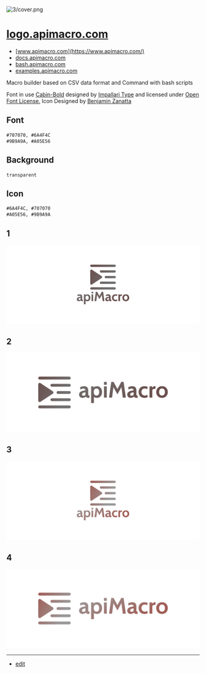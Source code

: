 
![3/cover.png](http://logo.apimacro.com/3/cover.png)

# [logo.apimacro.com](https://logo.apimacro.com/)

+ [www.apimacro.com](https://www.apimacro.com/)
+ [docs.apimacro.com](https://examples.apimacro.com/)
+ [bash.apimacro.com](https://bash.apimacro.com/)
+ [examples.apimacro.com](https://examples.apimacro.com/)

Macro builder based on CSV data format and Command with bash scripts




Font in use <a target="_blank" href="https://fonts.google.com/specimen/Cabin">Cabin-Bold</a> designed by
<a target="_blank" href="www.impallari.com">Impallari Type</a>
and licensed under
<a target="_blank" href="http://scripts.sil.org/cms/scripts/page.php?site_id=nrsi&amp;id=OFL_web">Open Font License.</a>
Icon Designed by
<a target="_blank" href="https://thenounproject.com/benjaminzanatta">Benjamin Zanatta</a>



## Font

    #707070, #6A4F4C
    #9B9A9A, #A05E56

## Background
    
    transparent

## Icon
    
    #6A4F4C, #707070
    #A05E56, #9B9A9A

## 1
![1/cover.png](1/cover.png)

## 2
![2/cover.png](2/cover.png)

## 3
![3/cover.png](3/cover.png)

## 4
![4/cover.png](4/cover.png)


---

+ [edit](https://github.com/apimacro/logo/edit/main/README.md)

